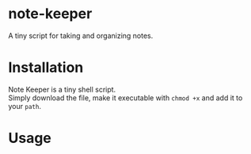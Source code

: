 # note-keeper
A tiny script for taking and organizing notes.

# Installation
Note Keeper is a tiny shell script.  
Simply download the file, make it executable with `chmod +x` and add it to your `path`.

# Usage
